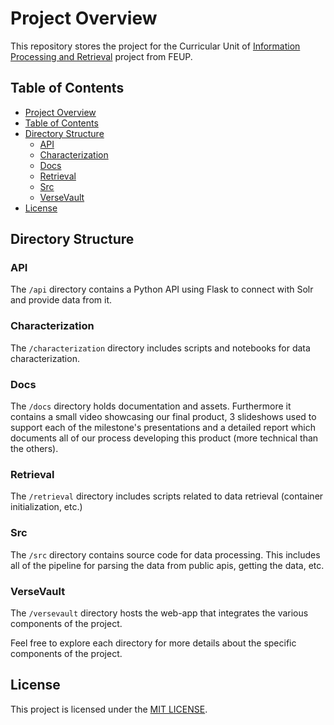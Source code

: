 # Project Overview

This repository stores the project for the Curricular Unit of [Information Processing and Retrieval](https://sigarra.up.pt/feup/en/ucurr_geral.ficha_uc_view?pv_ocorrencia_id=486244) project from FEUP.

## Table of Contents
- [Project Overview](#project-overview)
- [Table of Contents](#table-of-contents)
- [Directory Structure](#directory-structure)
  - [API](#api)
  - [Characterization](#characterization)
  - [Docs](#docs)
  - [Retrieval](#retrieval)
  - [Src](#src)
  - [VerseVault](#versevault)
- [License](#license)


## Directory Structure

### API

The `/api` directory contains a Python API using Flask to connect with Solr and provide data from it.

### Characterization

The `/characterization` directory includes scripts and notebooks for data characterization.

### Docs

The `/docs` directory holds documentation and assets.
Furthermore it contains a small video showcasing our final product, 3 slideshows used to support each of the milestone's presentations and a detailed report which documents all of our process developing this product (more technical than the others).

### Retrieval

The `/retrieval` directory includes scripts related to data retrieval (container initialization, etc.)

### Src

The `/src` directory contains source code for data processing. This includes all of the pipeline for parsing the data from public apis, getting the data, etc.

### VerseVault

The `/versevault` directory hosts the web-app that integrates the various components of the project.

Feel free to explore each directory for more details about the specific components of the project.


## License

This project is licensed under the [MIT LICENSE](LICENSE).